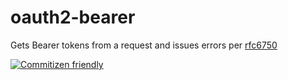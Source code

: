 # oauth2-bearer

Gets Bearer tokens from a request and issues errors per [rfc6750](https://tools.ietf.org/html/rfc6750)

[![Commitizen friendly](https://img.shields.io/badge/commitizen-friendly-brightgreen.svg)](http://commitizen.github.io/cz-cli/)
